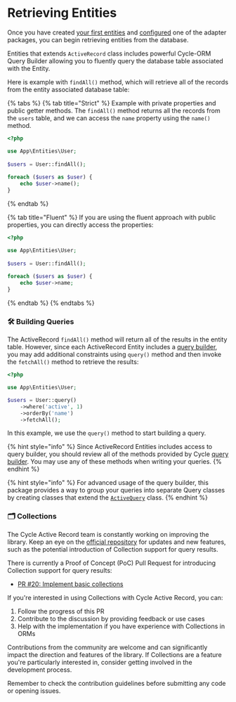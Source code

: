 # Retrieving Entities

Once you have created [your first entities](defining-entities.md) and [configured](../general/installation.md) one of the adapter packages, you can begin retrieving entities from the database.

Entities that extends `ActiveRecord` class includes powerful Cycle-ORM Query Builder allowing you to fluently query the database table associated with the Entity.

Here is example with `findAll()` method, which will retrieve all of the records from the entity associated database table:

{% tabs %}
{% tab title="Strict" %}
Example with private properties and public getter methods. The `findAll()` method returns all the records from the `users` table, and we can access the `name` property using the `name()` method.

```php
<?php

use App\Entities\User;
 
$users = User::findAll();
 
foreach ($users as $user) {
    echo $user->name();
}
```
{% endtab %}

{% tab title="Fluent" %}
If you are using the fluent approach with public properties, you can directly access the properties:

```php
<?php

use App\Entities\User;
 
$users = User::findAll();
 
foreach ($users as $user) {
    echo $user->name;
}
```
{% endtab %}
{% endtabs %}

### 🛠️ Building Queries

The ActiveRecord `findAll()` method will return all of the results in the entity table. However, since each ActiveRecord Entity includes a [query builder](https://cycle-orm.dev/docs/query-builder-basic/current/en), you may add additional constraints using `query()` method and then invoke the `fetchAll()` method to retrieve the results:

```php
<?php

use App\Entities\User;

$users = User::query()
    ->where('active', 1)
    ->orderBy('name')
    ->fetchAll();
```

In this example, we use the `query()` method to start building a query.

{% hint style="info" %}
Since ActiveRecord Entities includes access to query builder, you should review all of the methods provided by Cycle [query builder](https://cycle-orm.dev/docs/query-builder-basic/current/en). You may use any of these methods when writing your queries.
{% endhint %}

{% hint style="info" %}
For advanced usage of the query builder, this package provides a way to group your queries into separate Query classes by creating classes that extend the [`ActiveQuery`](../active-queries/query-classes.md) class.
{% endhint %}

### 🗂️ Collections

The Cycle Active Record team is constantly working on improving the library. Keep an eye on the [official repository](https://github.com/cycle/active-record) for updates and new features, such as the potential introduction of Collection support for query results.

There is currently a Proof of Concept (PoC) Pull Request for introducing Collection support for query results:

* [PR #20: Implement basic collections](https://github.com/cycle/active-record/pull/20)

If you're interested in using Collections with Cycle Active Record, you can:

1. Follow the progress of this PR
2. Contribute to the discussion by providing feedback or use cases
3. Help with the implementation if you have experience with Collections in ORMs

Contributions from the community are welcome and can significantly impact the direction and features of the library. If Collections are a feature you're particularly interested in, consider getting involved in the development process.

Remember to check the contribution guidelines before submitting any code or opening issues.







